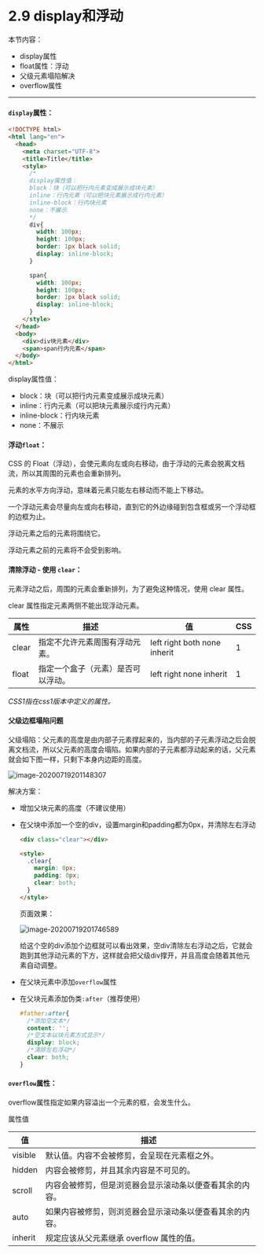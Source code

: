 # 2.9 display和浮动

本节内容：

- display属性
- float属性：浮动
- 父级元素塌陷解决
- overflow属性

---

#### `display`属性：

```html
<!DOCTYPE html>
<html lang="en">
  <head>
    <meta charset="UTF-8">
    <title>Title</title>
    <style>
      /*
      display属性值：
      block：块（可以把行内元素变成展示成块元素）
      inline：行内元素（可以把块元素展示成行内元素）
      inline-block：行内块元素
      none：不展示
      */
      div{
        width: 100px;
        height: 100px;
        border: 1px black solid;
        display: inline-block;
      }

      span{
        width: 100px;
        height: 100px;
        border: 1px black solid;
        display: inline-block;
      }
    </style>
  </head>
  <body>
    <div>div块元素</div>
    <span>span行内元素</span>
  </body>
</html>

```

display属性值：

- block：块（可以把行内元素变成展示成块元素）
- inline：行内元素（可以把块元素展示成行内元素）
- inline-block：行内块元素
- none：不展示



#### 浮动`float`：

CSS 的 Float（浮动），会使元素向左或向右移动，由于浮动的元素会脱离文档流，所以其周围的元素也会重新排列。

元素的水平方向浮动，意味着元素只能左右移动而不能上下移动。

一个浮动元素会尽量向左或向右移动，直到它的外边缘碰到包含框或另一个浮动框的边框为止。

浮动元素之后的元素将围绕它。

浮动元素之前的元素将不会受到影响。



#### 清除浮动 - 使用 `clear`：

元素浮动之后，周围的元素会重新排列，为了避免这种情况，使用 clear 属性。

clear 属性指定元素两侧不能出现浮动元素。



| 属性  | 描述                               | 值                               | CSS  |
| ----- | ---------------------------------- | -------------------------------- | ---- |
| clear | 指定不允许元素周围有浮动元素。     | left  right  both  none  inherit | 1    |
| float | 指定一个盒子（元素）是否可以浮动。 | left  right  none  inherit       | 1    |

*CSS1指在css1版本中定义的属性。*



#### 父级边框塌陷问题

父级塌陷：父元素的高度是由内部子元素撑起来的，当内部的子元素浮动之后会脱离文档流，所以父元素的高度会塌陷。如果内部的子元素都浮动起来的话，父元素就会如下图一样，只剩下本身内边距的高度。

![image-20200719201148307](https://images.shiguangping.com/imgs/20200719201148.png)

解决方案：

- 增加父块元素的高度（不建议使用）

- 在父块中添加一个空的div，设置margin和padding都为0px，并清除左右浮动

  ```html
  <div class="clear"></div>
  
  <style>
    .clear{
      margin: 0px;
      padding: 0px;
      clear: both;
    }
  </style>
  ```

  页面效果：

  ![image-20200719201746589](https://images.shiguangping.com/imgs/20200719201746.png)

  给这个空的div添加个边框就可以看出效果，空div清除左右浮动之后，它就会跑到其他浮动元素的下方，这样就会把父级div撑开，并且高度会随着其他元素自动调整。

- 在父块元素中添加`overflow`属性

- 在父块元素添加伪类`:after`（推荐使用）

  ```css
  #father:after{
    /*添加空文本*/
    content: '';
    /*空文本以块元素方式显示*/
    display: block;
    /*清除左右浮动*/
    clear: both;
  }
  ```

  

#### `overflow`属性：

overflow属性指定如果内容溢出一个元素的框，会发生什么。

属性值

| 值      | 描述                                                     |
| ------- | -------------------------------------------------------- |
| visible | 默认值。内容不会被修剪，会呈现在元素框之外。             |
| hidden  | 内容会被修剪，并且其余内容是不可见的。                   |
| scroll  | 内容会被修剪，但是浏览器会显示滚动条以便查看其余的内容。 |
| auto    | 如果内容被修剪，则浏览器会显示滚动条以便查看其余的内容。 |
| inherit | 规定应该从父元素继承 overflow 属性的值。                 |